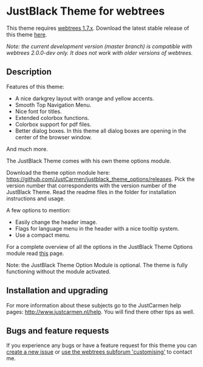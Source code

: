 JustBlack Theme for webtrees
============================

This theme requires [webtrees 1.7.x](https://github.com/fisharebest/webtrees). Download the latest stable release of this theme [here](https://github.com/JustCarmen/justblack/releases/latest).

*Note: the current development version (master branch) is compatible with webtrees 2.0.0-dev only. It does not work with older versions of webtrees.*

Description
-----------
Features of this theme:
* A nice darkgrey layout with orange and yellow accents.
* Smooth Top Navigation Menu.
* Nice font for titles.
* Extended colorbox functions.
* Colorbox support for pdf files.
* Better dialog boxes. In this theme all dialog boxes are opening in the center of the browser window.

And much more.    

The JustBlack Theme comes with his own theme options module.

Download the theme option module here: https://github.com/JustCarmen/justblack_theme_options/releases.
Pick the version number that correspondents with the version number of the JustBlack Theme. Read the readme files in the folder for installation instructions and usage.

A few options to mention:
* Easily change the header image.
* Flags for language menu in the header with a nice tooltip system.
* Use a compact menu.

For a complete overview of all the options in the JustBlack Theme Options module read [this](https://github.com/JustCarmen/justblack_theme_options) page.

Note: the JustBlack Theme Option Module is optional. The theme is fully functioning without the module activated.

Installation and upgrading
--------------------------
For more information about these subjects go to the JustCarmen help pages: http://www.justcarmen.nl/help. You will find there other tips as well.

Bugs and feature requests
-------------------------
If you experience any bugs or have a feature request for this theme you can [create a new issue](https://github.com/JustCarmen/justblack/issues?state=open) or [use the webtrees subforum 'customising'](http://www.webtrees.net/index.php/en/forum/4-customising) to contact me.
